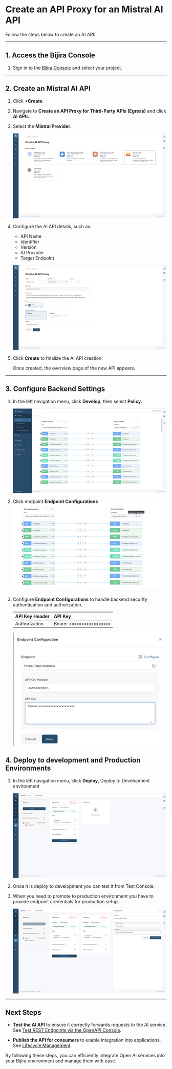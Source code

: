 # Create an API Proxy for an Mistral AI API  

Follow the steps below to create an AI API:  

---

## 1. Access the Bijira Console

1. Sign in to the [Bijira Console](https://console.bijira.dev/) and select your project.  

---

## 2. Create an Mistral AI API


1. Click **+Create**.
2. Navigate to **Create an API Proxy for Third-Party APIs (Egress)** and click **AI APIs**.  
3. Select the **Mistral Provider**. 

    ![Open-AI](../../assets/img/create-api-proxy/third-party-apis/ai-apis/create-mistral.png)  

4. Configure the AI API details, such as:  
    - API Name  
    - Identifier  
    - Version  
    - AI Provider  
    - Target Endpoint  

    ![AI API Details](../../assets/img/create-api-proxy/third-party-apis/ai-apis/mistral-details.png)  

5. Click **Create** to finalize the AI API creation.  

   Once created, the overview page of the new API appears.  

---

## 3. Configure Backend Settings

1. In the left navigation menu, click **Develop**, then select **Policy**. 

    ![Policy](../../assets/img/create-api-proxy/third-party-apis/ai-apis/mistral-policy.png)  

2. Click endpoint **Endpoint Configurations**
    ![Endpoint-config](../../assets/img/create-api-proxy/third-party-apis/ai-apis/mistral-endpoint.png)

3. Configure **Endpoint Configurations** to handle backend security authentication and authorization. 

     | **API Key Header**        | **API Key**         |
    | ---------------- | ----------------- |
    | Authorization |  Bearer xxxxxxxxxxxxxxxxx    |
   

    ![Endpoint-config](../../assets/img/create-api-proxy/third-party-apis/ai-apis/mistral-key.png)


## 4. Deploy to development and Production Environments

1. In the left navigation menu, click **Deploy**, Deploy to Development environment

    ![Dev-config](../../assets/img/create-api-proxy/third-party-apis/ai-apis/deploy-dev.png)

2. Once it is deploy to development you can test it from Test Console.

3. When you need to promote to production environment you have to provide endponit credentials for production setup.

    ![Prod-config](../../assets/img/create-api-proxy/third-party-apis/ai-apis/mistral-prod.png)

---

## Next Steps

- **Test the AI API** to ensure it correctly forwards requests to the AI service. See [Test REST Endpoints via the OpenAPI Console](../../test-api-proxy/openapi-console.md).  

- **Publish the API for consumers** to enable integration into applications. See [Lifecycle Management](../../develop-api-proxy/lifecycle-management.md).  

By following these steps, you can efficiently integrate Open AI services into your Bijira environment and manage them with ease.  

